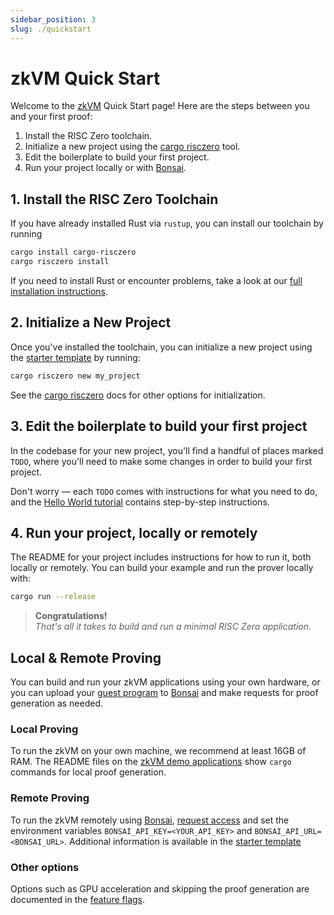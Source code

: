 ```yaml
---
sidebar_position: 3
slug: ./quickstart
---
```


# zkVM Quick Start

Welcome to the [zkVM] Quick Start page! Here are the steps between you and your first proof:

1. Install the RISC Zero toolchain.
2. Initialize a new project using the [cargo risczero] tool.
3. Edit the boilerplate to build your first project.
4. Run your project locally or with [Bonsai].

## 1. Install the RISC Zero Toolchain

If you have already installed Rust via `rustup`, you can install our toolchain by running

```bash
cargo install cargo-risczero
cargo risczero install
```

If you need to install Rust or encounter problems, take a look at our [full installation instructions](./install.md).

## 2. Initialize a New Project

Once you've installed the toolchain, you can initialize a new project using the [starter template][starter-template] by running:

```bash
cargo risczero new my_project
```

See the [cargo risczero] docs for other options for initialization.

## 3. Edit the boilerplate to build your first project

In the codebase for your new project, you'll find a handful of places marked `TODO`, where you'll need to make some changes in order to build your first project.

Don't worry ― each `TODO` comes with instructions for what you need to do, and the [Hello World tutorial] contains step-by-step instructions.

## 4. Run your project, locally or remotely

The README for your project includes instructions for how to run it, both locally or remotely.
You can build your example and run the prover locally with:

```bash
cargo run --release
```

> **Congratulations!** <br />_That's all it takes to build and run a minimal RISC Zero application._

## Local & Remote Proving

You can build and run your zkVM applications using your own hardware, or you can upload your [guest program] to [Bonsai] and make requests for proof generation as needed.

### Local Proving

To run the zkVM on your own machine, we recommend at least 16GB of RAM.
The README files on the [zkVM demo applications] show `cargo` commands for local proof generation.

### Remote Proving

To run the zkVM remotely using [Bonsai], [request access] and set the environment variables `BONSAI_API_KEY=<YOUR_API_KEY>` and `BONSAI_API_URL=<BONSAI_URL>`.
Additional information is available in the [starter template](https://github.com/risc0/risc0/tree/release-0.18/templates/rust-starter#running-proofs-remotely-on-bonsai)

### Other options

Options such as GPU acceleration and skipping the proof generation are documented in the [feature flags].

[Bonsai]: ../bonsai/bonsai-overview.md
[cargo risczero]: https://docs.rs/cargo-risczero
[feature flags]: https://github.com/risc0/risc0#feature-flags
[guest program]: /terminology#guest-program
[Hello World tutorial]: https://github.com/risc0/risc0/tree/release-0.18/examples/hello-world/tutorial.md
[request access]: https://bonsai.xyz/apply
[starter-template]: https://github.com/risc0/risc0/tree/release-0.18/templates/rust-starter
[zkVM]: ../zkvm
[zkVM demo applications]: https://github.com/risc0/risc0/tree/release-0.18/examples
